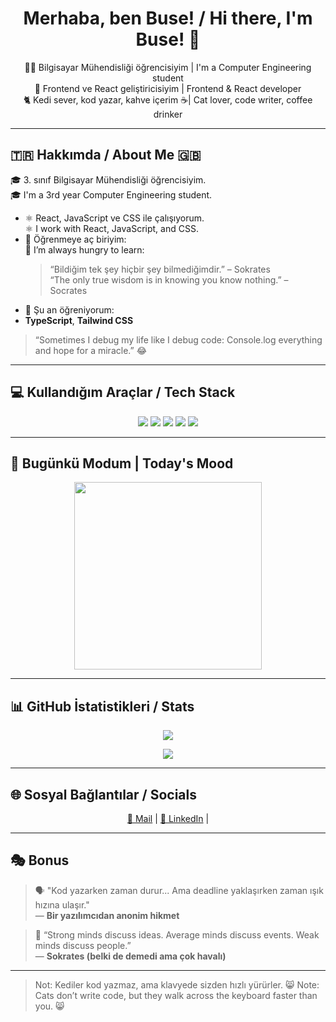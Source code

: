 <h1 align="center">Merhaba, ben Buse! / Hi there, I'm Buse! 👋</h1>

<p align="center">
  👩‍💻 Bilgisayar Mühendisliği öğrencisiyim | I'm a Computer Engineering student<br>
  💙 Frontend ve React geliştiricisiyim | Frontend & React developer<br>
  🐈 Kedi sever, kod yazar, kahve içerim ☕| Cat lover, code writer, coffee drinker
</p>

---

## 🇹🇷 Hakkımda / About Me 🇬🇧

🎓 3. sınıf Bilgisayar Mühendisliği öğrencisiyim.  
  🎓 I'm a 3rd year Computer Engineering student. 
- ⚛️ React, JavaScript ve CSS ile çalışıyorum.  
  ⚛️ I work with React, JavaScript, and CSS.  
- 🧶 Öğrenmeye aç biriyim:  
  🧶 I’m always hungry to learn:  
  > “Bildiğim tek şey hiçbir şey bilmediğimdir.” – Sokrates  
  > “The only true wisdom is in knowing you know nothing.” – Socrates 
- 🧩 Şu an öğreniyorum:
- **TypeScript**, **Tailwind CSS**

> “Sometimes I debug my life like I debug code: Console.log everything and hope for a miracle.” 😂

---

## 💻 Kullandığım Araçlar / Tech Stack

<p align="center">
  <img src="https://img.shields.io/badge/HTML-E34F26?style=for-the-badge&logo=html5&logoColor=white"/>
  <img src="https://img.shields.io/badge/CSS-1572B6?style=for-the-badge&logo=css3&logoColor=white"/>
  <img src="https://img.shields.io/badge/JavaScript-F7DF1E?style=for-the-badge&logo=javascript&logoColor=black"/>
  <img src="https://img.shields.io/badge/React-61DAFB?style=for-the-badge&logo=react&logoColor=black"/>
  <img src="https://img.shields.io/badge/Tailwind-38B2AC?style=for-the-badge&logo=tailwindcss&logoColor=white"/>
</p>

---

## 🐾 Bugünkü Modum | Today's Mood

<p align="center">
  <img src="https://media.giphy.com/media/JIX9t2j0ZTN9S/giphy.gif" width="300" />
</p>

---

## 📊 GitHub İstatistikleri / Stats

<p align="center">
  <img src="https://github-readme-stats.vercel.app/api?username=busegultekin&show_icons=true&theme=radical" />
</p>

<p align="center">
  <img src="https://github-readme-stats.vercel.app/api/top-langs/?username=busegultekin&layout=compact&theme=radical" />
</p>

---

## 🌐 Sosyal Bağlantılar / Socials

<p align="center">
  <a href="busegltkn12@gmail.com">📧 Mail</a> |
  <a href="https://linkedin.com/in/busegultekinnn">🔗 LinkedIn</a> |
</p>

---

## 🎭 Bonus

> 🗣️ "Kod yazarken zaman durur... Ama deadline yaklaşırken zaman ışık hızına ulaşır."  
> — **Bir yazılımcıdan anonim hikmet**  

> 🧠 “Strong minds discuss ideas. Average minds discuss events. Weak minds discuss people.”  
> — **Sokrates (belki de demedi ama çok havalı)**

---

> Not: Kediler kod yazmaz, ama klavyede sizden hızlı yürürler. 😸
> Note: Cats don’t write code, but they walk across the keyboard faster than you. 😸


